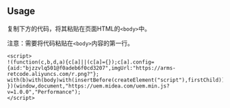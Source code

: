 ## Usage

<!-- add docs here for user -->

复制下方的代码，将其粘贴在页面HTML的`<body>`中。

注意：需要将代码粘贴在`<body>`内容的第一行。


```
<script>
!(function(c,b,d,a){c[a]||(c[a]={});c[a].config={aid:"bjzzvlq501@f0adeb6f0cd3207",imgUrl:"https://arms-retcode.aliyuncs.com/r.png?"};
with(b)with(body)with(insertBefore(createElement("script"),firstChild))setAttribute("crossorigin","",src=d)
})(window,document,"https://uem.midea.com/uem.min.js?v=1.0.0","Performance");
</script>
```